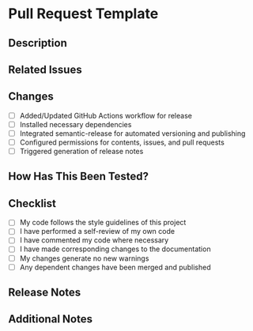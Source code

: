 # Pull Request Template

## Description
<!-- Please include a summary of the change and the issue it fixes. -->

## Related Issues
<!-- If this PR addresses an issue, please link it here using the format: Fixes #issue_number -->

## Changes
- [ ] Added/Updated GitHub Actions workflow for release
- [ ] Installed necessary dependencies
- [ ] Integrated semantic-release for automated versioning and publishing
- [ ] Configured permissions for contents, issues, and pull requests
- [ ] Triggered generation of release notes

## How Has This Been Tested?
<!-- Describe the tests that were run to verify your changes. Provide instructions so that reviewers can reproduce them. -->

## Checklist
- [ ] My code follows the style guidelines of this project
- [ ] I have performed a self-review of my own code
- [ ] I have commented my code where necessary
- [ ] I have made corresponding changes to the documentation
- [ ] My changes generate no new warnings
- [ ] Any dependent changes have been merged and published

## Release Notes
<!-- Describe the key highlights of this release. Semantic Release will generate a full changelog. -->

## Additional Notes
<!-- Add any other relevant information or context here. -->


